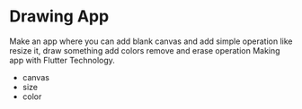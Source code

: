 # Drawing App

Make an app where you can add blank canvas and add simple operation like resize it, 
draw something add colors remove and erase operation 
Making app with Flutter Technology. 
-   canvas
-   size
-   color